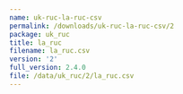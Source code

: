 ```yaml
---
name: uk-ruc-la-ruc-csv
permalink: /downloads/uk-ruc-la-ruc-csv/2
package: uk_ruc
title: la_ruc
filename: la_ruc.csv
version: '2'
full_version: 2.4.0
file: /data/uk_ruc/2/la_ruc.csv
---
```

